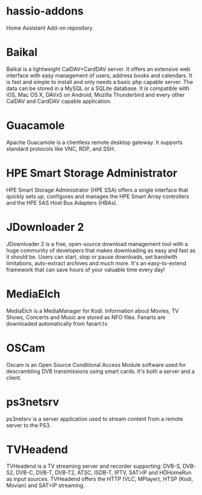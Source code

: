 # hassio-addons
Home Assistant Add-on repository

# Baikal
Baïkal is a lightweight CalDAV+CardDAV server. It offers an extensive web interface with easy management of users, address books and calendars. It is fast and simple to install and only needs a basic php capable server. The data can be stored in a MySQL or a SQLite database.
It is compatible with iOS, Mac OS X, DAVx5 on Android, Mozilla Thunderbird and every other CalDAV and CardDAV capable application.

# Guacamole
Apache Guacamole is a clientless remote desktop gateway. It supports standard protocols like VNC, RDP, and SSH.

# HPE Smart Storage Administrator
HPE Smart Storage Administrator (HPE SSA) offers a single interface that quickly sets up, configures and manages the HPE Smart Array controllers and the HPE SAS Host Bus Adapters (HBAs).

# JDownloader 2
JDownloader 2 is a free, open-source download management tool with a huge community of developers that makes downloading as easy and fast as it should be. Users can start, stop or pause downloads, set bandwith limitations, auto-extract archives and much more. It's an easy-to-extend framework that can save hours of your valuable time every day!

# MediaElch
MediaElch is a MediaManager for Kodi. Information about Movies, TV Shows, Concerts and Music are stored as NFO files. Fanarts are downloaded automatically from fanart.tv.

# OSCam
Oscam is an Open Source Conditional Access Module software used for descrambling DVB transmissions using smart cards. It's both a server and a client.

# ps3netsrv
ps3netsrv is a server application used to stream content from a remote server to the PS3.

# TVHeadend
TVHeadend is a TV streaming server and recorder supporting: DVB-S, DVB-S2, DVB-C, DVB-T, DVB-T2, ATSC, ISDB-T, IPTV, SAT>IP and HDHomeRun as input sources. TVHeadend offers the HTTP (VLC, MPlayer), HTSP (Kodi, Movian) and SAT>IP streaming.
